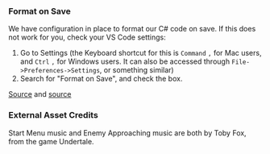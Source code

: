 ### Format on Save

We have configuration in place to format our C# code on save. If this does not work for you, check your VS Code settings:

1. Go to Settings (the Keyboard shortcut for this is `Command` `,` for Mac users, and `Ctrl` `,` for Windows users. It can also be accessed through `File->Preferences->Settings`, or something similar)
2. Search for "Format on Save", and check the box.

[Source](https://code.visualstudio.com/docs/getstarted/settings) and [source](https://stackoverflow.com/questions/39494277/how-do-you-format-code-on-save-in-vs-code)

### External Asset Credits

Start Menu music and Enemy Approaching music are both by Toby Fox, from the game Undertale. 
